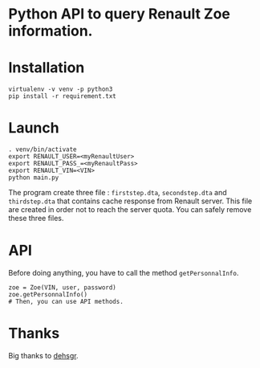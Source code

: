 # Python API to query Renault Zoe information.

# Installation
```
virtualenv -v venv -p python3
pip install -r requirement.txt
```

# Launch
```
. venv/bin/activate
export RENAULT_USER=<myRenaultUser>
export RENAULT_PASS_=<myRenaultPass>
export RENAULT_VIN=<VIN>
python main.py
```

The program create three file : `firststep.dta`, `secondstep.dta` and `thirdstep.dta` that contains cache response from Renault server. This file are created in order not to reach the server quota. You can safely remove these three files.

# API
Before doing anything, you have to call the method `getPersonnalInfo`.

```
zoe = Zoe(VIN, user, password)
zoe.getPersonnalInfo()
# Then, you can use API methods.
```

# Thanks
Big thanks to [dehsgr](https://gist.github.com/dehsgr/32c4d3dd5f8125be3a4c66d04e41d9b8).